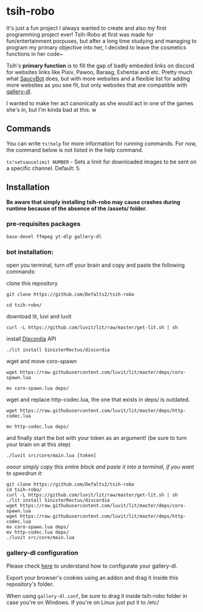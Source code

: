 # tsih-robo

It's just a fun project I always wanted to create and also my first programming project ever! Tsih-Robo at first was made for fun/entertainment porpuses, but after a long time studying and managing to program my primary objective into her, I decided to leave the cosmetics functions in her code~

Tsih's **primary function** is to fill the gap of badly embeded links on discord for websites links like Pixiv, Pawoo, Baraag, Exhentai and etc. Pretty much what [SaucyBot](https://github.com/Sn0wCrack/saucybot-discord) does, but with more websites and a flexible list for adding more websites as you see fit, but only websites that are compatible with [gallery-dl](https://github.com/mikf/gallery-dl).

I wanted to make her act canonically as she would act in one of the games she's in, but I'm kinda bad at this. w

## Commands

You can write `ts!help` for more information for running commands. For now, the command below is not listed in the help command.

`ts!setsaucelimit NUMBER` - Sets a limit for downloaded images to be sent on a specific channel. Default: 5.

## Installation

**Be aware that simply installing tsih-robo may cause crashes during runtime because of the absence of the /assets/ folder.**

### pre-requisites packages

`base-devel ffmpeg yt-dlp gallery-dl`

### bot installation:

open you terminal, turn off your brain and copy and paste the following commands:

clone this repository
```
git clone https://github.com/Defalts2/tsih-robo
```

```
cd tsih-robo/
```

download lit, luvi and luvit
```
curl -L https://github.com/luvit/lit/raw/master/get-lit.sh | sh
```

install [Discordia](https://github.com/SinisterRectus/discordia) API
```
./lit install SinisterRectus/discordia
```

wget and move coro-spawn
```
wget https://raw.githubusercontent.com/luvit/lit/master/deps/coro-spawn.lua
```

```
mv coro-spawn.lua deps/
```

wget and replace http-codec.lua, the one that exists in deps/ is outdated.
```
wget https://raw.githubusercontent.com/luvit/lit/master/deps/http-codec.lua
```

```
mv http-codec.lua deps/
```

and finally start the bot with your token as an argument! (be sure to turn your brain on at this step)
```
./luvit src/core/main.lua [token]
```

*oooor simply copy this entire block and paste it into a terminal, if you want to speedrun it:*

```
git clone https://github.com/Defalts2/tsih-robo
cd tsih-robo/
curl -L https://github.com/luvit/lit/raw/master/get-lit.sh | sh
./lit install SinisterRectus/discordia
wget https://raw.githubusercontent.com/luvit/lit/master/deps/coro-spawn.lua
wget https://raw.githubusercontent.com/luvit/lit/master/deps/http-codec.lua
mv coro-spawn.lua deps/
mv http-codec.lua deps/
./luvit src/core/main.lua
```

### gallery-dl configuration

Please check [here](https://github.com/mikf/gallery-dl#configuration) to understand how to configurate your gallery-dl.

Export your browser's cookies using an addon and drag it inside this repository's folder.

When using `gallery-dl.conf`, be sure to drag it inside tsih-robo folder in case you're on Windows. If you're on Linux just put it to /etc/